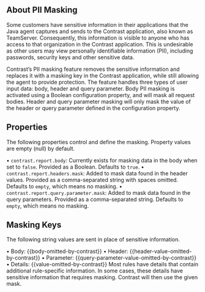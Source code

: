 <!--
title: "PII Masking for Java"
description: "About PII masking properties"
tags: "installation java agent configuration PII masking properties"
-->

## About PII Masking 

Some customers have sensitive information in their applications that the Java agent captures and sends to the Contrast application, also known as TeamServer. Consequently, this information is visible to anyone who has access to that organization in the Contrast application. This is undesirable as other users may view personally identifiable information (PII), including passwords, security keys and other sensitive data.

Contrast’s PII masking feature removes the sensitive information and replaces it with a masking key in the Contrast application, while still allowing the agent to provide protection. The feature handles three types of user input data: body, header and query parameter. Body PII masking is activated using a Boolean configuration property, and will mask all request bodies. Header and query parameter masking will only mask the value of the header or query parameter defined in the configuration property.

## Properties

The following properties control and define the masking. Property values are empty (null) by default. 

•	`contrast.report.body`: Currently exists for masking data in the body when set to `false`. Provided as a Boolean. Defaults to `true`.
•	`contrast.report.headers.mask`: Added to mask data found in the header values. Provided as a comma-separated string with spaces omitted. Defaults to `empty`, which means no masking.
•	`contrast.report.query.parameter.mask`: Added to mask data found in the query parameters. Provided as a comma-separated string. Defaults to `empty`, which means no masking.

## Masking Keys

The following string values are sent in place of sensitive information.

•	Body: {{body-omitted-by-contrast}}
•	Header: {{header-value-omitted-by-contrast}}
•	Parameter: {{query-parameter-value-omitted-by-contrast}}
•	Details: {{value-omitted-by-contrast}}
Most rules have details that contain additional rule-specific information. In some cases, these details have sensitive information that requires masking. Contrast will then use the given mask.
